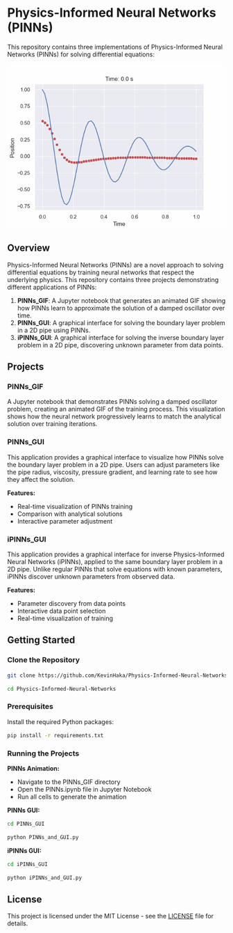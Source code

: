 # Physics-Informed Neural Networks (PINNs)

This repository contains three implementations of Physics-Informed Neural Networks (PINNs) for solving differential equations:

![PINNs Training Animation](training_animation.gif)

## Overview

Physics-Informed Neural Networks (PINNs) are a novel approach to solving differential equations by training neural networks that respect the underlying physics. This repository contains three projects demonstrating different applications of PINNs:

1. **PINNs_GIF**: A Jupyter notebook that generates an animated GIF showing how PINNs learn to approximate the solution of a damped oscillator over time.
2. **PINNs_GUI**: A graphical interface for solving the boundary layer problem in a 2D pipe using PINNs.
3. **iPINNs_GUI**: A graphical interface for solving the inverse boundary layer problem in a 2D pipe, discovering unknown parameter from data points.

## Projects

### PINNs_GIF

A Jupyter notebook that demonstrates PINNs solving a damped oscillator problem, creating an animated GIF of the training process. This visualization shows how the neural network progressively learns to match the analytical solution over training iterations.

### PINNs_GUI

This application provides a graphical interface to visualize how PINNs solve the boundary layer problem in a 2D pipe. Users can adjust parameters like the pipe radius, viscosity, pressure gradient, and learning rate to see how they affect the solution.

**Features:**
- Real-time visualization of PINNs training
- Comparison with analytical solutions
- Interactive parameter adjustment

### iPINNs_GUI

This application provides a graphical interface for inverse Physics-Informed Neural Networks (iPINNs), applied to the same boundary layer problem in a 2D pipe. Unlike regular PINNs that solve equations with known parameters, iPINNs discover unknown parameters from observed data.

**Features:**
- Parameter discovery from data points
- Interactive data point selection
- Real-time visualization of training

## Getting Started

### Clone the Repository

```bash
git clone https://github.com/KevinHaka/Physics-Informed-Neural-Networks.git
```
```bash
cd Physics-Informed-Neural-Networks
```

### Prerequisites

Install the required Python packages:

```bash
pip install -r requirements.txt
```

### Running the Projects

**PINNs Animation:**
- Navigate to the PINNs_GIF directory
- Open the PINNs.ipynb file in Jupyter Notebook
- Run all cells to generate the animation

**PINNs GUI:**
```bash
cd PINNs_GUI
```
```bash
python PINNs_and_GUI.py
```

**iPINNs GUI:**
```bash
cd iPINNs_GUI
```
```bash
python iPINNs_and_GUI.py
```

## License

This project is licensed under the MIT License - see the [LICENSE](LICENSE) file for details.
